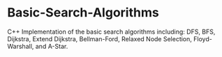 # Basic-Search-Algorithms
C++ Implementation of the basic search algorithms including: DFS, BFS, Dijkstra, Extend Dijkstra, Bellman-Ford, Relaxed Node Selection, Floyd-Warshall, and A-Star.
